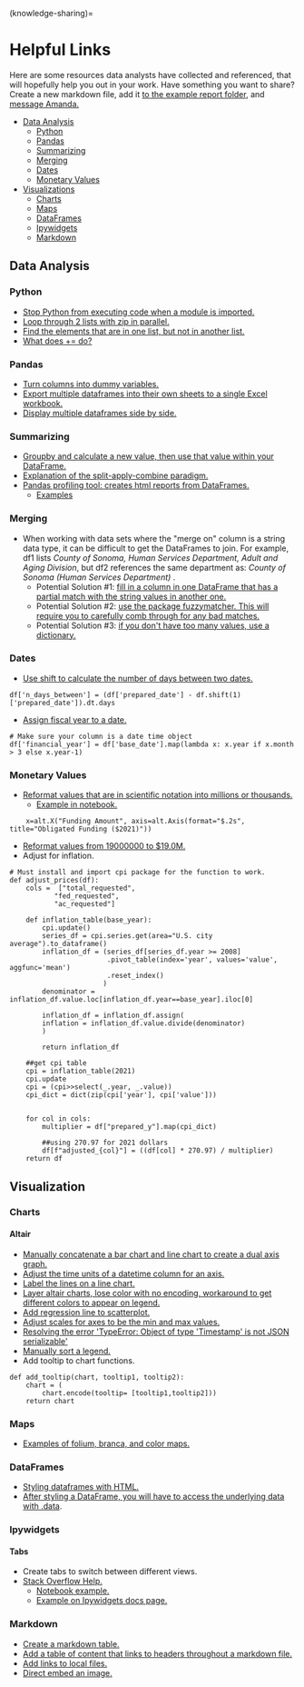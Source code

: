 (knowledge-sharing)=
# Helpful Links
Here are some resources data analysts have collected and referenced, that will hopefully help you out in your work. Have something you want to share? Create a new markdown file, add it [to the example report folder](https://github.com/cal-itp/data-analyses/tree/main/example_report), and [message Amanda.](https://app.slack.com/client/T014965JTHA/C013N8GELLF/user_profile/U02PCTPSZ8A)

* [Data Analysis](#data-analysis)
    * [Python](#python)
    * [Pandas](#pandas)
    * [Summarizing](#summarizing)
    * [Merging](#merging)
    * [Dates](#dates)
    * [Monetary Values](#monetary-values)
* [Visualizations](#visualization)
    * [Charts](#charts)
    * [Maps](#maps)
    * [DataFrames](#dataframes)
    * [Ipywidgets](#ipywidgets)
    * [Markdown](#markdown)

## Data Analysis
### Python
* [Stop Python from executing code when a module is imported.](https://stackoverflow.com/questions/6523791/why-is-python-running-my-module-when-i-import-it-and-how-do-i-stop-it)
* [Loop through 2 lists with zip in parallel.](https://stackoverflow.com/questions/1663807/how-to-iterate-through-two-lists-in-parallel)
* [Find the elements that are in one list, but not in another list.](https://stackoverflow.com/questions/41125909/python-find-elements-in-one-list-that-are-not-in-the-other)
* [What does += do?](https://stackoverflow.com/questions/4841436/what-exactly-does-do)

### Pandas
* [Turn columns into dummy variables.](https://pandas.pydata.org/docs/reference/api/pandas.get_dummies.html)
* [Export multiple dataframes into their own sheets to a single Excel workbook.](https://xlsxwriter.readthedocs.io/example_pandas_multiple.html)
* [Display multiple dataframes side by side.](https://stackoverflow.com/questions/38783027/jupyter-notebook-display-two-pandas-tables-side-by-side)

### Summarizing
* [Groupby and calculate a new value, then use that value within your DataFrame.](https://stackoverflow.com/questions/35640364/python-pandas-max-value-in-a-group-as-a-new-column)
* [Explanation of the split-apply-combine paradigm.](https://stackoverflow.com/questions/30244952/how-do-i-create-a-new-column-from-the-output-of-pandas-groupby-sum)
* [Pandas profiling tool: creates html reports from DataFrames.](https://github.com/ydataai/pandas-profiling)
    * [Examples](https://pandas-profiling.ydata.ai/examples/master/census/census_report.html)

### Merging
* When working with data sets where the "merge on" column is a string data type, it can be difficult to get the DataFrames to join. For example, df1 lists <i>County of Sonoma, Human Services Department, Adult and Aging Division</i>, but df2 references the same department as: <i>County of Sonoma (Human Services Department) </i>.
    * Potential Solution #1: [fill in a column in one DataFrame that has a partial match with the string values in another one.](https://stackoverflow.com/questions/61811137/based-on-partial-string-match-fill-one-data-frame-column-from-another-dataframe)
    * Potential Solution #2: [use the package fuzzymatcher. This will require you to carefully comb through for any bad matches.](https://pbpython.com/record-linking.html)
    * Potential Solution #3: [if you don't have too many values, use a dictionary.](https://github.com/cal-itp/data-analyses/blob/main/drmt_grants/TIRCP_functions.py#:~:text=%23%23%23%20RECIPIENTS%20%23%23%23,%7D)

### Dates
* [Use shift to calculate the number of days between two dates.](https://towardsdatascience.com/all-the-pandas-shift-you-should-know-for-data-analysis-791c1692b5e)
```
df['n_days_between'] = (df['prepared_date'] - df.shift(1)['prepared_date']).dt.days
```
* [Assign fiscal year to a date.](https://stackoverflow.com/questions/59181855/get-the-financial-year-from-a-date-in-a-pandas-dataframe-and-add-as-new-column)
```
# Make sure your column is a date time object
df['financial_year'] = df['base_date'].map(lambda x: x.year if x.month > 3 else x.year-1)
```

### Monetary Values
* [Reformat values that are in scientific notation into millions or thousands.](https://github.com/d3/d3-format)
    * [Example in notebook.](https://github.com/cal-itp/data-analyses/blob/30de5cd2fed3a37e2c9cfb661929252ad76f6514/dla/e76_obligated_funds/_dla_utils.py#L221)
```
    x=alt.X("Funding Amount", axis=alt.Axis(format="$.2s", title="Obligated Funding ($2021)"))
```
* [Reformat values from 19000000 to $19.0M.](https://stackoverflow.com/questions/41271673/format-numbers-in-a-python-pandas-dataframe-as-currency-in-thousands-or-millions)
* Adjust for inflation.


```
# Must install and import cpi package for the function to work.
def adjust_prices(df):
    cols =  ["total_requested",
           "fed_requested",
           "ac_requested"]

    def inflation_table(base_year):
        cpi.update()
        series_df = cpi.series.get(area="U.S. city average").to_dataframe()
        inflation_df = (series_df[series_df.year >= 2008]
                        .pivot_table(index='year', values='value', aggfunc='mean')
                        .reset_index()
                       )
        denominator = inflation_df.value.loc[inflation_df.year==base_year].iloc[0]

        inflation_df = inflation_df.assign(
        inflation = inflation_df.value.divide(denominator)
        )

        return inflation_df

    ##get cpi table
    cpi = inflation_table(2021)
    cpi.update
    cpi = (cpi>>select(_.year, _.value))
    cpi_dict = dict(zip(cpi['year'], cpi['value']))


    for col in cols:
        multiplier = df["prepared_y"].map(cpi_dict)

        ##using 270.97 for 2021 dollars
        df[f"adjusted_{col}"] = ((df[col] * 270.97) / multiplier)
    return df
```

## Visualization
### Charts
#### Altair
* [Manually concatenate a bar chart and line chart to create a dual axis graph.](https://github.com/altair-viz/altair/issues/1934)
* [Adjust the time units of a datetime column for an axis.](https://altair-viz.github.io/user_guide/transform/timeunit.html)
* [Label the lines on a line chart.](https://stackoverflow.com/questions/61194028/adding-labels-at-end-of-line-chart-in-altair)
* [Layer altair charts, lose color with no encoding, workaround to get different colors to appear on legend.](altair-viz/altair#1099)
* [Add regression line to scatterplot.](https://stackoverflow.com/questions/61447422/quick-way-to-visualise-multiple-columns-in-altair-with-regression-lines)
* [Adjust scales for axes to be the min and max values.](https://stackoverflow.com/questions/62281179/how-to-adjust-scale-ranges-in-altair)
* [Resolving the error 'TypeError: Object of type 'Timestamp' is not JSON serializable'](https://github.com/altair-viz/altair/issues/1355)
* [Manually sort a legend.](https://github.com/cal-itp/data-analyses/blob/460e9fc8f4311e90d9c647e149a23a9e38035394/Agreement_Overlap/Visuals.ipynb)
* Add tooltip to chart functions.
```
def add_tooltip(chart, tooltip1, tooltip2):
    chart = (
        chart.encode(tooltip= [tooltip1,tooltip2]))
    return chart
```


### Maps
* [Examples of folium, branca, and color maps.](https://nbviewer.org/github/python-visualization/folium/blob/v0.2.0/examples/Colormaps.ipynb)

### DataFrames
* [Styling dataframes with HTML.](https://pandas.pydata.org/pandas-docs/stable/user_guide/style.html)
* [After styling a DataFrame, you will have to access the underlying data with .data](https://stackoverflow.com/questions/56647813/perform-operations-after-styling-in-a-dataframe).

### Ipywidgets
#### Tabs
* Create tabs to switch between different views.
* [Stack Overflow Help.](https://stackoverflow.com/questions/50842160/how-to-display-matplotlib-plots-in-a-jupyter-tab-widget)
    * [Notebook example.](https://github.com/cal-itp/data-analyses/blob/main/dla/e76_obligated_funds/charting_function_work.ipynb?short_path=1c01de9#L302333)
    * [Example on Ipywidgets docs page.](https://ipywidgets.readthedocs.io/en/latest/examples/Widget%20List.html#Tabs)

### Markdown
* [Create a markdown table.](https://www.pluralsight.com/guides/working-tables-github-markdown)
* [Add a table of content that links to headers throughout a markdown file.](https://stackoverflow.com/questions/2822089/how-to-link-to-part-of-the-same-document-in-markdown)
* [Add links to local files.](https://stackoverflow.com/questions/32563078/how-link-to-any-local-file-with-markdown-syntax?rq=1)
* [Direct embed an image.](https://datascienceparichay.com/article/insert-image-in-a-jupyter-notebook/)
